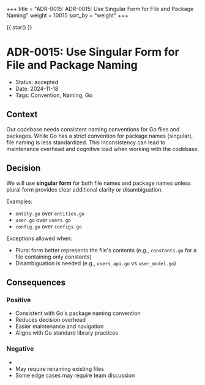 +++
title = "ADR-0015: ADR-0015: Use Singular Form for File and Package Naming"
weight = 10015
sort_by = "weight"
+++

{{ star() }}

# ADR-0015: Use Singular Form for File and Package Naming

- Status: accepted
- Date: 2024-11-18
- Tags: Convention, Naming, Go

## Context

Our codebase needs consistent naming conventions for Go files and packages. 
While Go has a strict convention for package names (singular), file naming is 
less standardized. This inconsistency can lead to maintenance overhead and 
cognitive load when working with the codebase.

## Decision

We will use **singular form** for both file names and package names unless 
plural form provides clear additional clarity or disambiguation.

Examples:
- `entity.go` over `entities.go`
- `user.go` over `users.go`
- `config.go` over `configs.go`

Exceptions allowed when:

- Plural form better represents the file's contents (e.g., `constants.go` for a 
  file containing only constants)
- Disambiguation is needed (e.g., `users_api.go` vs `user_model.go`)

## Consequences

### Positive

- Consistent with Go's package naming convention
- Reduces decision overhead
- Easier maintenance and navigation
- Aligns with Go standard library practices

### Negative
-
- May require renaming existing files
- Some edge cases may require team discussion
